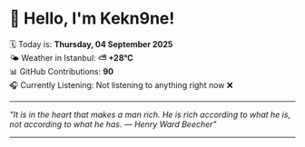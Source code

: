 # 👋 Hello, I'm Kekn9ne!

🗓️ Today is: **Thursday, 04 September 2025**  
🌤️ Weather in Istanbul: **⛅️  +28°C**  
📊 GitHub Contributions: **90**  
🎧 Currently Listening: Not listening to anything right now ❌

---

_"It is in the heart that makes a man rich. He is rich according to what he is, not according to what he has. — *Henry Ward Beecher*"_

---
